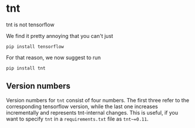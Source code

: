 # tnt

tnt is not tensorflow


We find it pretty annoying that you can't just

    pip install tensorflow

For that reason, we now suggest to run

    pip install tnt

## Version numbers

Version numbers for `tnt` consist of four numbers. The first three refer to the
corresponding tensorflow version, while the last one increases incrementally
and represents tnt-internal changes. This is useful, if you want to specify
`tnt` in a `requirements.txt` file as `tnt~=0.11`.
